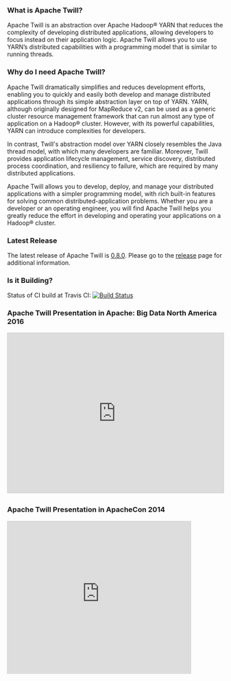 <!--
 Licensed to the Apache Software Foundation (ASF) under one
 or more contributor license agreements.  See the NOTICE file
 distributed with this work for additional information
 regarding copyright ownership.  The ASF licenses this file
 to you under the Apache License, Version 2.0 (the
 "License"); you may not use this file except in compliance
 with the License.  You may obtain a copy of the License at

     http://www.apache.org/licenses/LICENSE-2.0

 Unless required by applicable law or agreed to in writing, software
 distributed under the License is distributed on an "AS IS" BASIS,
 WITHOUT WARRANTIES OR CONDITIONS OF ANY KIND, either express or implied.
 See the License for the specific language governing permissions and
 limitations under the License.
-->

<head>
  <title>Home</title>
</head>

### What is Apache Twill?

Apache Twill is an abstraction over Apache Hadoop® YARN that reduces the complexity of developing distributed applications,
allowing developers to focus instead on their application logic. Apache Twill allows you to use YARN’s distributed
capabilities with a programming model that is similar to running threads.

### Why do I need Apache Twill?

Apache Twill dramatically simplifies and reduces development efforts, enabling you to quickly and
easily both develop and manage distributed applications through its simple abstraction layer on top of YARN.
YARN, although originally designed for MapReduce v2, can be used as a generic cluster resource management framework
that can run almost any type of application on a Hadoop® cluster. However, with its powerful capabilities, YARN can 
introduce complexities for developers. 

In contrast, Twill's abstraction model over YARN closely resembles the Java thread model, with which many developers are
familiar. Moreover, Twill provides application lifecycle management, service discovery, distributed process coordination, and resiliency to failure, which are required by many distributed applications.

Apache Twill allows you to develop, deploy, and manage your distributed applications with a simpler programming model,
with rich built-in features for solving common distributed-application problems. Whether you are a developer or an
operating engineer, you will find Apache Twill helps you greatly reduce the effort in developing and operating your
applications on a Hadoop® cluster.

### Latest Release

The latest release of Apache Twill is [0.8.0](releases/0.8.0.html). 
Please go to the [release](releases/0.8.0.html) page for additional information.

### Is it Building?

Status of CI build at Travis CI: [![Build Status](https://travis-ci.org/apache/twill.svg?branch=master)](https://travis-ci.org/apache/twill)

### Apache Twill Presentation in Apache: Big Data North America 2016

<iframe src="http://www.slideshare.net/slideshow/embed_code/key/2bCOzXHycldrtP" width="595" height="373" frameborder="0" marginwidth="0" marginheight="0" scrolling="no" style="border:1px solid #CCC; border-width:1px; margin-bottom:5px; max-width: 100%;" allowfullscreen="true"> </iframe>

### Apache Twill Presentation in ApacheCon 2014

<iframe src="http://www.slideshare.net/slideshow/embed_code/33789812" width="427" height="356" frameborder="0" marginwidth="0" marginheight="0" scrolling="no" style="border:1px solid #CCC; border-width:1px 1px 0; margin-bottom:5px; max-width: 100%;" allowfullscreen="true">
</iframe>
